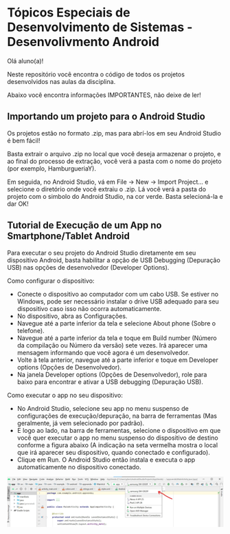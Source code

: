 # Tópicos Especiais de Desenvolvimento de Sistemas - Desenvolivmento Android

Olá aluno(a)!

Neste repositório você encontra o código de todos os projetos desenvolvidos nas aulas da disciplina.

Abaixo você encontra informações IMPORTANTES, não deixe de ler!

## Importando um projeto para o Android Studio

Os projetos estão no formato .zip, mas para abrí-los em seu Android Studio é bem fácil!

Basta extrair o arquivo .zip no local que você deseja armazenar o projeto, e ao final do processo de extração, você verá a pasta com o nome do projeto (por exemplo, HamburgueriaY).

Em seguida, no Android Studio, vá em File -> New -> Import Project... e selecione o diretório onde você extraiu o .zip. Lá você verá a pasta do projeto com o simbolo do Android Studio, na cor verde. Basta selecioná-la e dar OK!

## Tutorial de Execução de um App no Smartphone/Tablet Android

Para executar o seu projeto do Android Studio diretamente em seu dispositivo Android, basta habilitar a opção de USB Debugging (Depuração USB) nas opções de desenvolvedor (Developer Options).

Como configurar o dispositivo:

- Conecte o dispositivo ao computador com um cabo USB. Se estiver no Windows, pode ser necessário instalar o drive USB adequado para seu dispositivo caso isso não ocorra automaticamente.
- No dispositivo, abra as Configurações.
- Navegue até a parte inferior da tela e selecione About phone (Sobre o telefone).
- Navegue até a parte inferior da tela e toque em Build number (Número da compilação ou Número da versão) sete vezes. Irá aparecer uma mensagem informando que você agora é um desenvolvedor.
- Volte à tela anterior, navegue até a parte inferior e toque em Developer options (Opções de Desenvolvedor).
- Na janela Developer options (Opções de Desenvolvedor), role para baixo para encontrar e ativar a USB debugging (Depuração USB).

Como executar o app no seu dispositivo:

- No Android Studio, selecione seu app no menu suspenso de configurações de execução/depuração, na barra de ferramentas (Mas geralmente, já vem selecionado por padrão).
- E logo ao lado, na barra de ferramentas, selecione o dispositivo em que você quer executar o app no menu suspenso do dispositivo de destino conforme a figura abaixo (A indicação na seta vermelha mostra o local que irá aparecer seu dispositivo, quando conectado e configurado).
- Clique em Run. O Android Studio então instala e executa o app automaticamente no dispositivo conectado.

![img](/img/local_dispositivo.jpg)




